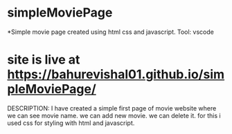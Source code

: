 # simpleMoviePage
*Simple movie page created using html css and javascript.
Tool: vscode
# site is live at https://bahurevishal01.github.io/simpleMoviePage/
DESCRIPTION: I have created a simple first page of movie website where we can see movie name. we can add new movie. we can delete it.
             for this  i used css for styling with html and javascript.

